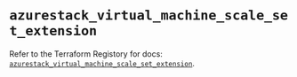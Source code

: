 # `azurestack_virtual_machine_scale_set_extension`

Refer to the Terraform Registory for docs: [`azurestack_virtual_machine_scale_set_extension`](https://www.terraform.io/docs/providers/azurestack/r/virtual_machine_scale_set_extension).
